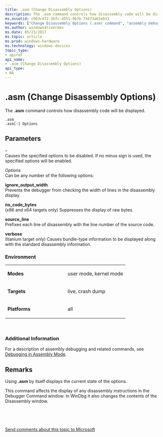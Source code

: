 ```yaml
---
title: .asm (Change Disassembly Options)
description: The .asm command controls how disassembly code will be displayed.
ms.assetid: c963c4f2-3bfc-4551-9b7b-74473a63eb11
keywords: ["Change Disassembly Options (.asm) command", "assembly debugging, Change Disassembly Options (.asm) command", ".asm (Change Disassembly Options) Windows Debugging"]
ms.author: windowsdriverdev
ms.date: 05/23/2017
ms.topic: article
ms.prod: windows-hardware
ms.technology: windows-devices
topic_type:
- apiref
api_name:
- .asm (Change Disassembly Options)
api_type:
- NA
---
```


# .asm (Change Disassembly Options)


The **.asm** command controls how disassembly code will be displayed.

```
.asm 
.asm[-] Options
```

## <span id="ddk_meta_change_disassembly_options_dbg"></span><span id="DDK_META_CHANGE_DISASSEMBLY_OPTIONS_DBG"></span>Parameters


<span id="_______-______"></span> **-**   
Causes the specified options to be disabled. If no minus sign is used, the specified options will be enabled.

<span id="_______Options______"></span><span id="_______options______"></span><span id="_______OPTIONS______"></span> *Options*   
Can be any number of the following options:

<span id="ignore_output_width"></span><span id="IGNORE_OUTPUT_WIDTH"></span>**ignore\_output\_width**  
Prevents the debugger from checking the width of lines in the disassembly display.

<span id="no_code_bytes"></span><span id="NO_CODE_BYTES"></span>**no\_code\_bytes**  
(x86 and x64 targets only) Suppresses the display of raw bytes.

<span id="source_line"></span><span id="SOURCE_LINE"></span>**source\_line**  
Prefixes each line of disassembly with the line number of the source code.

<span id="verbose"></span><span id="VERBOSE"></span>**verbose**  
(Itanium target only) Causes bundle-type information to be displayed along with the standard disassembly information.

### <span id="Environment"></span><span id="environment"></span><span id="ENVIRONMENT"></span>Environment

<table>
<colgroup>
<col width="50%" />
<col width="50%" />
</colgroup>
<tbody>
<tr class="odd">
<td align="left"><p><strong>Modes</strong></p></td>
<td align="left"><p>user mode, kernel mode</p></td>
</tr>
<tr class="even">
<td align="left"><p><strong>Targets</strong></p></td>
<td align="left"><p>live, crash dump</p></td>
</tr>
<tr class="odd">
<td align="left"><p><strong>Platforms</strong></p></td>
<td align="left"><p>all</p></td>
</tr>
</tbody>
</table>

 

### <span id="Additional_Information"></span><span id="additional_information"></span><span id="ADDITIONAL_INFORMATION"></span>Additional Information

For a description of assembly debugging and related commands, see [Debugging in Assembly Mode](debugging-in-assembly-mode.md).

Remarks
-------

Using **.asm** by itself displays the current state of the options.

This command affects the display of any disassembly instructions in the Debugger Command window. In WinDbg it also changes the contents of the Disassembly window.

 

 

[Send comments about this topic to Microsoft](mailto:wsddocfb@microsoft.com?subject=Documentation%20feedback%20[debugger\debugger]:%20.asm%20%28Change%20Disassembly%20Options%29%20%20RELEASE:%20%285/15/2017%29&body=%0A%0APRIVACY%20STATEMENT%0A%0AWe%20use%20your%20feedback%20to%20improve%20the%20documentation.%20We%20don't%20use%20your%20email%20address%20for%20any%20other%20purpose,%20and%20we'll%20remove%20your%20email%20address%20from%20our%20system%20after%20the%20issue%20that%20you're%20reporting%20is%20fixed.%20While%20we're%20working%20to%20fix%20this%20issue,%20we%20might%20send%20you%20an%20email%20message%20to%20ask%20for%20more%20info.%20Later,%20we%20might%20also%20send%20you%20an%20email%20message%20to%20let%20you%20know%20that%20we've%20addressed%20your%20feedback.%0A%0AFor%20more%20info%20about%20Microsoft's%20privacy%20policy,%20see%20http://privacy.microsoft.com/default.aspx. "Send comments about this topic to Microsoft")




